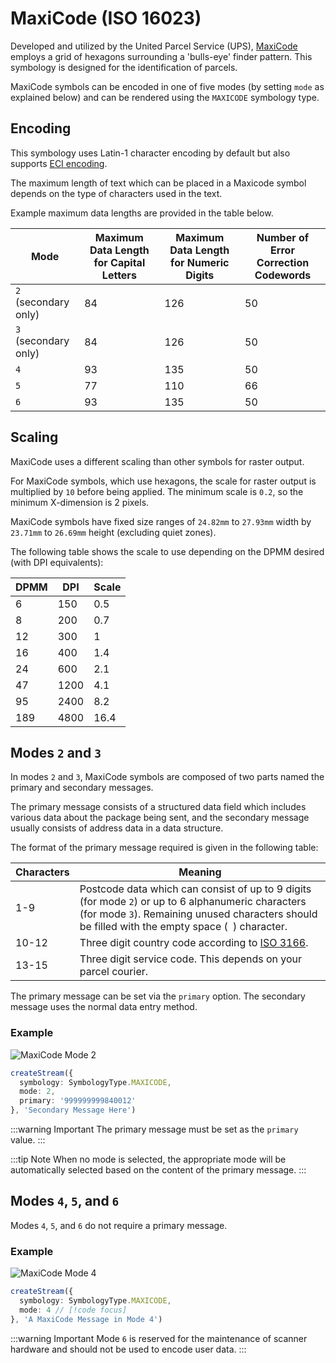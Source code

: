 # MaxiCode (ISO 16023)

Developed and utilized by the United Parcel Service (UPS), [MaxiCode](https://en.wikipedia.org/wiki/MaxiCode) employs a grid of hexagons surrounding a 'bulls-eye' finder pattern. This symbology is designed for the identification of parcels.

MaxiCode symbols can be encoded in one of five modes (by setting `mode` as explained below) and can be rendered using the `MAXICODE` symbology type.

## Encoding

This symbology uses Latin-1 character encoding by default but also supports [ECI encoding](/docs/advanced.md#eci-encoding).

The maximum length of text which can be placed in a Maxicode symbol depends on the type of characters used in the text.

Example maximum data lengths are provided in the table below.

| Mode                 | Maximum Data Length for Capital Letters | Maximum Data Length for Numeric Digits | Number of Error Correction Codewords |
|----------------------|-----------------------------------------|----------------------------------------|--------------------------------------|
| `2` (secondary only) | 84                                      | 126                                    | 50                                   |
| `3` (secondary only) | 84                                      | 126                                    | 50                                   |
| `4`                  | 93                                      | 135                                    | 50                                   |
| `5`                  | 77                                      | 110                                    | 66                                   |
| `6`                  | 93                                      | 135                                    | 50                                   |

## Scaling

MaxiCode uses a different scaling than other symbols for raster output.

For MaxiCode symbols, which use hexagons, the scale for raster output is multiplied by `10` before being applied. The minimum scale is `0.2`, so the minimum X-dimension is 2 pixels.

MaxiCode symbols have fixed size ranges of `24.82mm` to `27.93mm` width by `23.71mm` to `26.69mm` height (excluding quiet zones).

The following table shows the scale to use depending on the DPMM desired (with DPI equivalents):

| DPMM | DPI  | Scale |
|------|------|-------|
| 6    | 150  | 0.5   |
| 8    | 200  | 0.7   |
| 12   | 300  | 1     |
| 16   | 400  | 1.4   |
| 24   | 600  | 2.1   |
| 47   | 1200 | 4.1   |
| 95   | 2400 | 8.2   |
| 189  | 4800 | 16.4  |

## Modes `2` and `3`

In modes `2` and `3`, MaxiCode symbols are composed of two parts named the primary and secondary messages.

The primary message consists of a structured data field which includes various data about the package being sent, and the secondary message usually consists of address data in a data structure.

The format of the primary message required is given in the following table:

| Characters | Meaning                                                                                                                                                                                           |
|------------|---------------------------------------------------------------------------------------------------------------------------------------------------------------------------------------------------|
| 1-9        | Postcode data which can consist of up to 9 digits (for mode `2`) or up to 6 alphanumeric characters (for mode `3`). Remaining unused characters should be filled with the empty space (` `) character. |
| 10-12      | Three digit country code according to [ISO 3166](https://en.wikipedia.org/wiki/List_of_ISO_3166_country_codes#Current_ISO_3166_country_codes).                                                                                                                                  |
| 13-15      | Three digit service code. This depends on your parcel courier.                                                                                                                                    |

The primary message can be set via the `primary` option. The secondary message uses the normal data entry method.

### Example

![MaxiCode Mode 2](/assets/barcodes/maxicode-mode-2.svg)

```ts
createStream({
  symbology: SymbologyType.MAXICODE,
  mode: 2,
  primary: '999999999840012'
}, 'Secondary Message Here')
```

:::warning Important
The primary message must be set as the `primary` value.
:::

:::tip Note
When no mode is selected, the appropriate mode will be automatically selected based on the content of the primary message.
:::

## Modes `4`, `5`, and `6`

Modes `4`, `5`, and `6` do not require a primary message.

### Example

![MaxiCode Mode 4](/assets/barcodes/maxicode-mode-4.svg)

```ts
createStream({
  symbology: SymbologyType.MAXICODE,
  mode: 4 // [!code focus]
}, 'A MaxiCode Message in Mode 4')
```

:::warning Important
Mode `6` is reserved for the maintenance of scanner hardware and should not be used to encode user data.
:::
